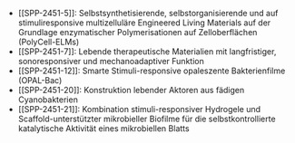- [[SPP-2451-5]]: Selbstsynthetisierende, selbstorganisierende und auf stimuliresponsive multizelluläre Engineered Living Materials auf der Grundlage enzymatischer Polymerisationen auf Zelloberflächen (PolyCell-ELMs)
- [[SPP-2451-7]]: Lebende therapeutische Materialien mit langfristiger, sonoresponsiver und mechanoadaptiver Funktion
- [[SPP-2451-12]]: Smarte Stimuli-responsive opaleszente Bakterienfilme (OPAL-Bac)
- [[SPP-2451-20]]: Konstruktion lebender Aktoren aus fädigen Cyanobakterien
- [[SPP-2451-21]]: Kombination stimuli-responsiver Hydrogele und Scaffold-unterstützter mikrobieller Biofilme für die selbstkontrollierte katalytische Aktivität eines mikrobiellen Blatts
